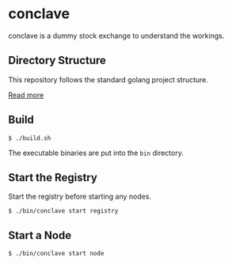# conclave

conclave is a dummy stock exchange to understand the workings.

## Directory Structure

This repository follows the standard golang project structure.

[Read more](https://github.com/golang-standards/project-layout)

## Build

```shell
$ ./build.sh
```

The executable binaries are put into the `bin` directory.

## Start the Registry

Start the registry before starting any nodes.

```shell
$ ./bin/conclave start registry
```

## Start a Node

```shell
$ ./bin/conclave start node
```
